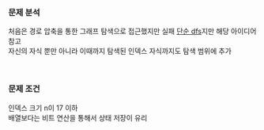 ### 문제 분석
처음은 경로 압축을 통한 그래프 탐색으로 접근했지만 실패
[단순 dfs](https://dalcheonroadhead.tistory.com/597)지만 해당 아이디어 참고   
자신의 자식 뿐만 아니라 이때까지 탐색된 인덱스 자식까지도 탐색 범위에 추가  

<br>

### 문제 조건
인덱스 크기 n이 17 이하  
배열보다는 비트 연산을 통해서 상태 저장이 유리  

<br>
